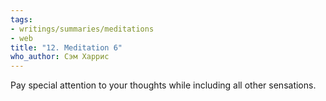 ```yaml
---
tags:
- writings/summaries/meditations
- web
title: "12. Meditation 6"
who_author: Сэм Харрис
---
```


Pay special attention to your thoughts while including all other sensations.